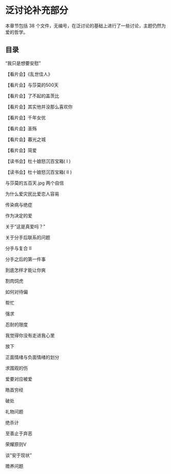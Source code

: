 # 泛讨论补充部分

本章节包括 38 个文件，无编号，在泛讨论的基础上进行了一些讨论，主题仍然为爱的哲学。

## 目录

“我只是想要安慰”

【看片会】《乱世佳人》

【看片会】与莎莫的500天

【看片会】了不起的盖茨比

【看片会】其实他并没那么喜欢你

【看片会】千年女优

【看片会】圣殇

【看片会】暮光之城

【看片会】简爱

【读书会】杜十娘怒沉百宝箱( I )

【读书会】杜十娘怒沉百宝箱( II )

与莎莫的五百天.jpg 两个自信

为什么爱灾民比爱恋人容易

传染病与绝症

作为决定的爱

关于“这是真爱吗？”

关于分手后联系的问题

分手与复合 II

分手之后的第一件事

到底怎样才能让你爽

割肉饲虎

如何对待偏

帮忙

强求

忍耐的限度

我觉得你没有走进我心里

放下

正面情绪与负面情绪的划分

求围观的伤

爱要对应被爱

皓首穷经

破处

礼物问题

绝杀计

至善止于弃恶

荣耀原则V

谈“安于现状”

赡养问题


